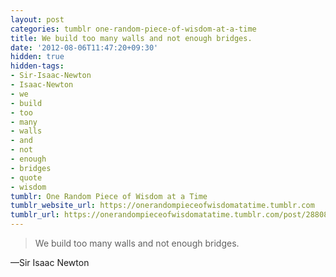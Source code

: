```yaml
---
layout: post
categories: tumblr one-random-piece-of-wisdom-at-a-time
title: We build too many walls and not enough bridges.
date: '2012-08-06T11:47:20+09:30'
hidden: true
hidden-tags:
- Sir-Isaac-Newton
- Isaac-Newton
- we
- build
- too
- many
- walls
- and
- not
- enough
- bridges
- quote
- wisdom
tumblr: One Random Piece of Wisdom at a Time
tumblr_website_url: https://onerandompieceofwisdomatatime.tumblr.com
tumblr_url: https://onerandompieceofwisdomatatime.tumblr.com/post/28808167868/we-build-too-many-walls-and-not-enough-bridges
---
```

> We build too many walls and not enough bridges.

—Sir Isaac Newton

